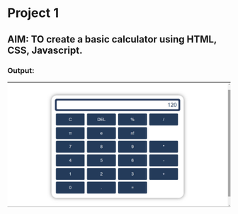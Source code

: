 # Project 1

## AIM: TO create a basic calculator using HTML, CSS, Javascript.

### Output:
![output](output.png)

